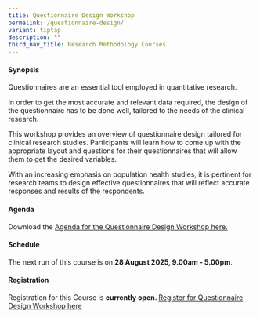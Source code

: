 ```yaml
---
title: Questionnaire Design Workshop
permalink: /questionnaire-design/
variant: tiptap
description: ""
third_nav_title: Research Methodology Courses
---
```

<h4><strong>Synopsis</strong></h4>
<p>Questionnaires are an essential tool employed in quantitative research.</p>
<p>In order to get the most accurate and relevant data required, the design
of the questionnaire has to be done well, tailored to the needs of the
clinical research.</p>
<p>This workshop provides an overview of questionnaire design tailored for
clinical research studies. Participants will learn how to come up with
the appropriate layout and questions for their questionnaires that will
allow them to get the desired variables.</p>
<p>With an increasing emphasis on population health studies, it is pertinent
for research teams to design effective questionnaires that will reflect
accurate responses and results of the respondents.</p>
<h4><strong>Agenda</strong></h4>
<p>Download the <a href="/files/Training/Agenda_Questionnaire_Design__NS_.pdf" rel="noopener nofollow" target="_blank">Agenda for the Questionnaire Design Workshop here.</a>
</p>
<h4><strong>Schedule</strong></h4>
<p>The next run of this course is on <strong>28 August 2025, 9.00am - 5.00pm</strong>.</p>
<h4><strong>Registration</strong></h4>
<p>Registration for this Course is <strong>currently open. </strong><a href="https://form.gov.sg/67f7720b990af072f0062302" rel="noopener nofollow" target="_blank">Register for Questionnaire Design Workshop here</a>
</p>
<p></p>